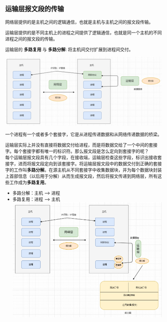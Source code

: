 ## 运输层报文段的传输

网络层提供的是主机之间的逻辑通信，也就是主机与主机之间的报文段传输。

运输层提供的是不同主机上的进程之间提供了逻辑通信，也就是同一个主机的不同进程之间的报文段的传输。

运输层的 **多路复用** 与 **多路分解**: 将主机间交付扩展到进程间交付。

![](./img/运输层报文段传输.png)

一个进程有一个或者多个套接字，它是从进程传递数据和从网络传递数据的桥梁。

运输层实际上并没有直接将数据交付给进程，而是将数据交给了一个中间的套接字。每个套接字都有唯一的标识符。那么报文段是怎么定向到套接字的呢？            
每个运输层报文段具有几个字段，在接收端，运输层检查这些字段，标识出接收套接字，进而将报文段定向到该套接字。将运输层报文段中的数据交付到正确的套接字的工作叫**多路分解**。在源主机从不同套接字中收集数据块，并为每个数据块封装上首部信息（以后用于分解）从而生成报文段，然后将报文传递到网络层，所有这些工作成为**多路复用**。
- 多路分解：主机 --> 进程
- 多路复用：进程 --> 主机
![](./img/运输层报文段传输02.png)


